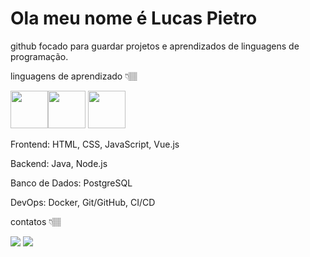 # Ola meu nome é Lucas Pietro


github focado para guardar projetos e aprendizados de linguagens de programação.


linguagens de aprendizado 👇🏽



  
  
   
   <img src="https://cdn.jsdelivr.net/gh/devicons/devicon@latest/icons/html5/html5-plain-wordmark.svg" heigtht="60px" width="60px" /><img src="https://cdn.jsdelivr.net/gh/devicons/devicon@latest/icons/javascript/javascript-original.svg" heigtht="60px" width="60px"/>
            <img src="https://cdn.jsdelivr.net/gh/devicons/devicon@latest/icons/java/java-original-wordmark.svg" heigtht="60px" width="60px" />
          


Frontend: HTML, CSS, JavaScript, Vue.js

Backend: Java, Node.js

Banco de Dados: PostgreSQL

DevOps: Docker, Git/GitHub, CI/CD

contatos 👇🏽

<div>

<a href = "mailto:contato@cursoads00@gmail.com"><img loading="lazy" src="https://img.shields.io/badge/Gmail-D14836?style=for-the-badge&logo=gmail&logoColor=white" target="_blank"></a>
<a href="https://www.linkedin.com/in/lucas-pietro-820576301?utm_source=share&utm_campaign=share_via&utm_content=profile&utm_medium=android_app" target="_blank"><img loading="lazy" src="https://img.shields.io/badge/-LinkedIn-%230077B5?style=for-the-badge&logo=linkedin&logoColor=white" target="_blank"></a>   
</div>


